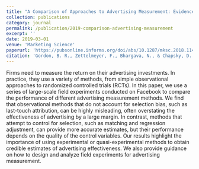 ```yaml
---
title: "A Comparison of Approaches to Advertising Measurement: Evidence from Big Field Experiments at Facebook"
collection: publications
category: journal
permalink: /publication/2019-comparison-advertising-measurement
excerpt: ''
date: 2019-03-01
venue: 'Marketing Science'
paperurl: 'https://pubsonline.informs.org/doi/abs/10.1287/mksc.2018.1141'
citation: 'Gordon, B. R., Zettelmeyer, F., Bhargava, N., & Chapsky, D. (2019). &quot;A Comparison of Approaches to Advertising Measurement: Evidence from Big Field Experiments at Facebook.&quot; <i>Marketing Science</i>. 38(2), 193-225.'
---
```


Firms need to measure the return on their advertising investments. In practice, they use a variety of methods, from simple observational approaches to randomized controlled trials (RCTs). In this paper, we use a series of large-scale field experiments conducted on Facebook to compare the performance of different advertising measurement methods. We find that observational methods that do not account for selection bias, such as last-touch attribution, can be highly misleading, often overstating the effectiveness of advertising by a large margin. In contrast, methods that attempt to control for selection, such as matching and regression adjustment, can provide more accurate estimates, but their performance depends on the quality of the control variables. Our results highlight the importance of using experimental or quasi-experimental methods to obtain credible estimates of advertising effectiveness. We also provide guidance on how to design and analyze field experiments for advertising measurement.